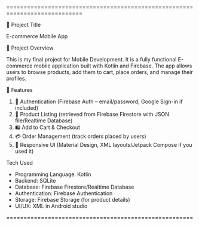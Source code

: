 ============================================================================

🛒 Project Title

E-commerce Mobile App

📌 Project Overview

This is my final project for Mobile Development. It is a fully functional E-commerce mobile application built with Kotlin and Firebase. The app allows users to browse products, add them to cart, place orders, and manage their profiles.

🚀 Features
1. 🔐 Authentication (Firebase Auth – email/password, Google Sign-in if included)
2. 🏪 Product Listing (retrieved from Firebase Firestore with JSON file/Realtime Database)
3. 🛍️ Add to Cart & Checkout
4. 💳 Order Management (track orders placed by users)
6. 📱 Responsive UI (Material Design, XML layouts/Jetpack Compose if you used it)

Tech Used
- Programming Language: Kotlin
- Backend: SQLite
- Database: Firebase Firestore/Realtime Database
- Authentication: Firebase Authentication
- Storage: Firebase Storage (for product details)
- UI/UX: XML in Android studio
  
======================================================
